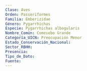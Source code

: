 ```yaml
---
Clase: Aves
Orden: Passeriformes
Familia: Emberizidae
Género: Pygarrhichas
Especie: Pygarrhichas albogularis
Nombre_Común: Comesebo Grande
Categoría_UICN: Preocupación Menor
Estado_Conservación_Nacional: 
Sector_RBHH: 
Presencia: 
Tipo_de_Dato: 
Fuente: 
---
```

